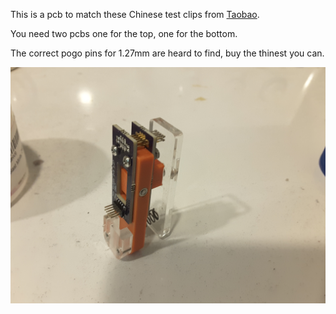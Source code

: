 This is a pcb to match these Chinese test clips from [Taobao](https://item.taobao.com/item.htm?spm=a1z09.2.0.0.38b5fcacO9Mc7q&id=42343856957&_u=q1sfp74rc058).

You need two pcbs one for the top, one for the bottom.

The correct pogo pins for 1.27mm are heard to find, buy the thinest you can.

![Prototype](2017-10-25_18-58-07_20171025_185807.jpg)
